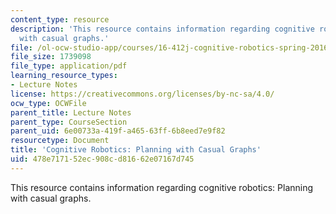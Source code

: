 ```yaml
---
content_type: resource
description: 'This resource contains information regarding cognitive robotics: Planning
  with casual graphs.'
file: /ol-ocw-studio-app/courses/16-412j-cognitive-robotics-spring-2016/478e717152ec908cd81662e07167d745_MIT16_412JS16_L7.pdf
file_size: 1739098
file_type: application/pdf
learning_resource_types:
- Lecture Notes
license: https://creativecommons.org/licenses/by-nc-sa/4.0/
ocw_type: OCWFile
parent_title: Lecture Notes
parent_type: CourseSection
parent_uid: 6e00733a-419f-a465-63ff-6b8eed7e9f82
resourcetype: Document
title: 'Cognitive Robotics: Planning with Casual Graphs'
uid: 478e7171-52ec-908c-d816-62e07167d745
---
```

This resource contains information regarding cognitive robotics: Planning with casual graphs.